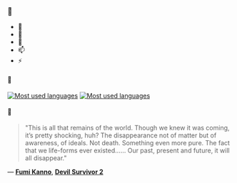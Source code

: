 ### 👋

- 🔭
- 🌱
- 💬
- 📫
- ⚡

#### 🧏

[![Most used languages](https://github-readme-stats-aynah.vercel.app/api/top-langs/?username=aynh&theme=solarized-dark&langs_count=6&layout=compact&hide_title=true)](https://github.com/anuraghazra/github-readme-stats#gh-dark-mode-only)
[![Most used languages](https://github-readme-stats-aynah.vercel.app/api/top-langs/?username=aynh&theme=solarized-light&langs_count=6&layout=compact&hide_title=true)](https://github.com/anuraghazra/github-readme-stats#gh-light-mode-only)

#### 💬

> "This is all that remains of the world. Though we knew it was coming, it’s pretty shocking, huh? The disappearance not of matter but of awareness, of ideals. Not death. Something even more pure. The fact that we life-forms ever existed…… Our past, present and future, it will all disappear."

&mdash; [**Fumi Kanno**](https://myanimelist.net/character.php?q=Fumi%20Kanno&cat=character), [**Devil Survivor 2**](https://myanimelist.net/search/all?q=Devil%20Survivor%202&cat=all)
